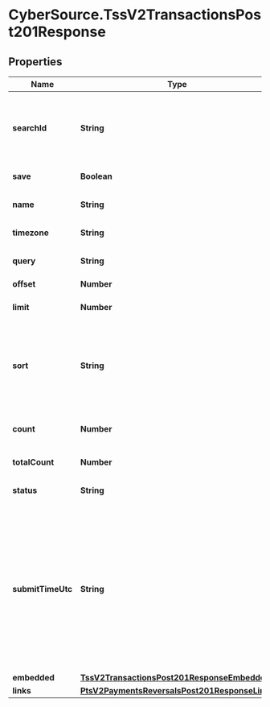 # CyberSource.TssV2TransactionsPost201Response

## Properties
Name | Type | Description | Notes
------------ | ------------- | ------------- | -------------
**searchId** | **String** | An unique identification number assigned by CyberSource to identify each Search request. | [optional] 
**save** | **Boolean** | save or not save. | [optional] 
**name** | **String** | The description for this field is not available.  | [optional] 
**timezone** | **String** | Time Zone in ISO format. | [optional] 
**query** | **String** | transaction search query string. | [optional] 
**offset** | **Number** | offset. | [optional] 
**limit** | **Number** | Limit on number of results. | [optional] 
**sort** | **String** | A comma separated list of the following form - fieldName1 asc or desc, fieldName2 asc or desc, etc. | [optional] 
**count** | **Number** | Results for this page, this could be below the limit. | [optional] 
**totalCount** | **Number** | Total number of results. | [optional] 
**status** | **String** | The status of the submitted transaction. | [optional] 
**submitTimeUtc** | **String** | Time of request in UTC. Format: &#x60;YYYY-MM-DDThh:mm:ssZ&#x60; Example &#x60;2016-08-11T22:47:57Z&#x60; equals August 11, 2016, at 22:47:57 (10:47:57 p.m.). The &#x60;T&#x60; separates the date and the time. The &#x60;Z&#x60; indicates UTC.  | [optional] 
**embedded** | [**TssV2TransactionsPost201ResponseEmbedded**](TssV2TransactionsPost201ResponseEmbedded.md) |  | [optional] 
**links** | [**PtsV2PaymentsReversalsPost201ResponseLinks**](PtsV2PaymentsReversalsPost201ResponseLinks.md) |  | [optional] 


